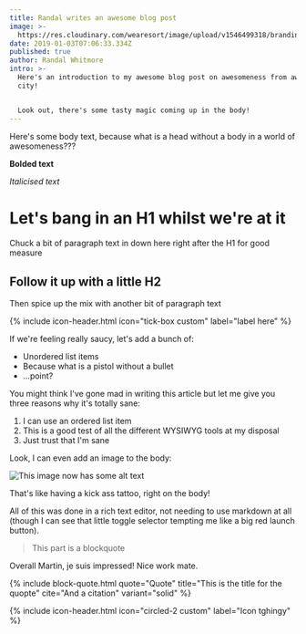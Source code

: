 ```yaml
---
title: Randal writes an awesome blog post
image: >-
  https://res.cloudinary.com/wearesort/image/upload/v1546499318/branding/Sort-logo.png
date: 2019-01-03T07:06:33.334Z
published: true
author: Randal Whitmore
intro: >-
  Here's an introduction to my awesome blog post on awesomeness from awesome
  city!


  Look out, there's some tasty magic coming up in the body!
---
```



Here's some body text, because what is a head without a body in a world of awesomeness???

**Bolded text**

_Italicised text_

# Let's bang in an H1 whilst we're at it

Chuck a bit of paragraph text in down here right after the H1 for good measure

## Follow it up with a little H2

Then spice up the mix with another bit of paragraph text

{% include icon-header.html icon="tick-box custom" label="label here" %}

If we're feeling really saucy, let's add a bunch of:

* Unordered list items
* Because what is a pistol without a bullet
* ...point?

You might think I've gone mad in writing this article but let me give you three reasons why it's totally sane:

1. I can use an ordered list item
2. This is a good test of all the different WYSIWYG tools at my disposal
3. Just trust that I'm sane

Look, I can even add an image to the body:

![This image now has some alt text](https://res.cloudinary.com/wearesort/image/upload/v1546499318/branding/Sort-logo.png "This image now has a title")

That's like having a kick ass tattoo, right on the body!

All of this was done in a rich text editor, not needing to use markdown at all (though I can see that little toggle selector tempting me like a big red launch button).

> This part is a blockquote

Overall Martin, je suis impressed! Nice work mate.

{% include block-quote.html quote="Quote" title="This is the title for the quopte" cite="And a citation" variant="solid" %}

{% include icon-header.html icon="circled-2 custom" label="Icon tghingy" %}
